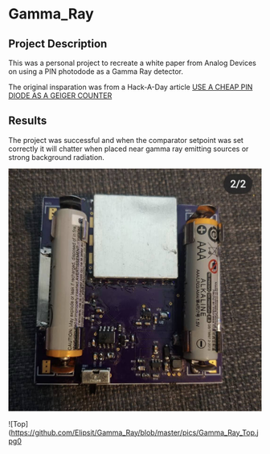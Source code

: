 # Gamma_Ray
## Project Description
This was a personal project to recreate a white paper from Analog Devices on using a PIN photodode as a Gamma Ray detector.

The original insparation was from a Hack-A-Day article [USE A CHEAP PIN DIODE AS A GEIGER COUNTER](https://hackaday.com/blog/?s=cheap+pin+diode)

## Results

The project was successful and when the comparator setpoint was set correctly it will chatter when placed near gamma ray emitting sources or strong background radiation.

![Bottom Pic](https://github.com/Elipsit/Gamma_Ray/blob/master/pics/Gamma_Ray_Bottom.jpg)

![Top](https://github.com/Elipsit/Gamma_Ray/blob/master/pics/Gamma_Ray_Top.jpg0